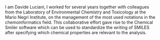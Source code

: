 I am Davide Luciani,
I worked for several years together with colleagues from the Laboratory of Environmental Chemistry and Toxicology at the Mario Negri Institute, on the management of the most used notations in the chemoinformatics field. This collaborative effort gave rise to the Chemical Smiler software which can be used to standardize the writing of SMILES after specifying which chemical properties are relevant to the analysis.

